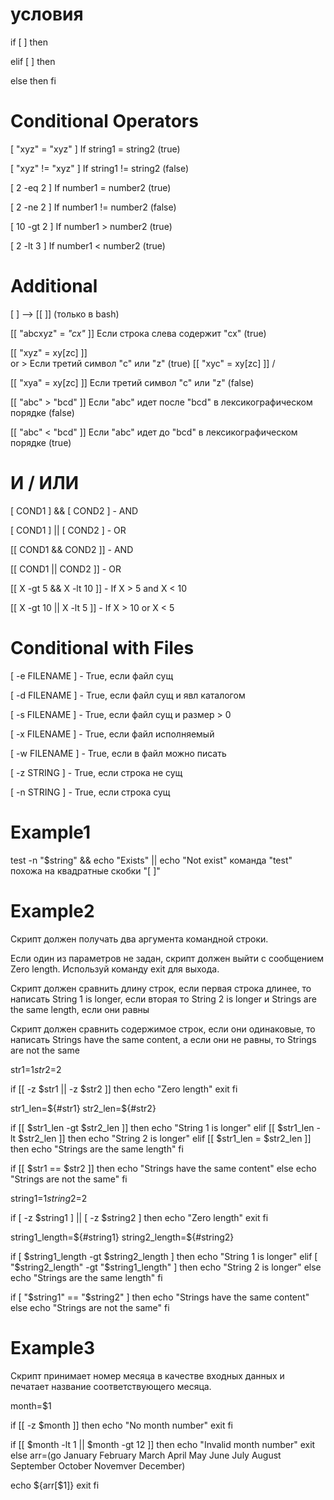 # условия

if [ <condition1> ]
then
    <command1>

elif [ <condition2> ]
then 
    <command2>

else
then 
    <command3>
fi

# Conditional Operators
[ "xyz" = "xyz" ]           If string1 = string2 (true)

[ "xyz" != "xyz" ]          If string1 != string2 (false)

[ 2 -eq 2 ]                 If number1 = number2 (true)

[ 2 -ne 2 ]                 If number1 != number2 (false)

[ 10 -gt 2 ]                If number1 > number2 (true)

[ 2 -lt 3 ]                 If number1 < number2 (true)

# Additional
[ ] --> [[ ]] (только в bash)

[[ "abcxyz" = *"cx"* ]]     Если строка слева содержит "cx" (true)

[[ "xyz" = xy[zc] ]]        \
    or                       > Если третий символ "c" или "z" (true)
[[ "xyc" = xy[zc] ]]        /

[[ "xya" = xy[zc] ]]        Если третий символ "c" или "z" (false)

[[ "abc" > "bcd" ]]         Если "abc" идет после "bcd" в лексикографическом порядке (false)

[[ "abc" < "bcd" ]]         Если "abc" идет до "bcd" в лексикографическом порядке (true)

# И / ИЛИ
[ COND1 ] && [ COND2 ]      - AND   

[ COND1 ] || [ COND2 ]      - OR



[[ COND1 && COND2 ]]        - AND

[[ COND1 || COND2 ]]        - OR


[[ X -gt 5 && X -lt 10 ]]       - If X > 5 and X < 10

[[ X -gt 10 || X -lt 5 ]]       - If X > 10 or X < 5

# Conditional with Files
[ -e FILENAME ]                - True, если файл сущ

[ -d FILENAME ]                - True, если файл сущ и явл каталогом

[ -s FILENAME ]                - True, если файл сущ и размер > 0

[ -x FILENAME ]                - True, если файл исполняемый

[ -w FILENAME ]                - True, если в файл можно писать

[ -z STRING ]                  - True, если строка не сущ

[ -n STRING ]                  - True, если строка сущ

# Example1
test -n "$string" && echo "Exists" || echo "Not exist"
команда "test" похожа на квадратные скобки "[ ]"

# Example2
Скрипт должен получать два аргумента командной строки.

Если один из параметров не задан, скрипт должен выйти с сообщением Zero length. Используй команду exit для выхода.

Скрипт должен сравнить длину строк, если первая строка длинее, то написать String 1 is longer, если вторая то String 2 is longer и Strings are the same length, если они равны

Скрипт должен сравнить содержимое строк, если они одинаковые, то написать Strings have the same content, а если они не равны, то Strings are not the same



str1=$1
str2=$2

if [[ -z $str1 || -z $str2 ]]
then
  echo "Zero length"
  exit
fi

str1_len=${#str1}
str2_len=${#str2}

if [[ $str1_len -gt $str2_len ]]
then
  echo "String 1 is longer"
elif [[ $str1_len -lt $str2_len ]]
then
  echo "String 2 is longer"
elif [[ $str1_len = $str2_len ]]
then
  echo "Strings are the same length"
fi

if [[ $str1 == $str2 ]]
then
  echo "Strings have the same content"
else
  echo "Strings are not the same"
fi




string1=$1
string2=$2

if [ -z $string1 ] || [ -z $string2 ]
then
  echo "Zero length"
  exit
fi

string1_length=${#string1}
string2_length=${#string2}

if [ $string1_length -gt $string2_length ]
then
  echo "String 1 is longer"
elif [ "$string2_length" -gt "$string1_length" ]
then
  echo "String 2 is longer"
else
  echo "Strings are the same length"
fi

if [ "$string1" == "$string2" ]
then
  echo "Strings have the same content"
else
  echo "Strings are not the same"
fi


# Example3
Скрипт принимает номер месяца в качестве входных данных и печатает название соответствующего месяца.

month=$1

if [[ -z $month ]]
then
  echo "No month number"
  exit
fi

if [[ $month -lt 1 || $month -gt 12 ]]
then
  echo "Invalid month number"
  exit
else
  arr=(go
  January
  February
  March
  April
  May
  June
  July
  August
  September
  October
  Novemver
  December)

  echo ${arr[$1]}
  exit
fi